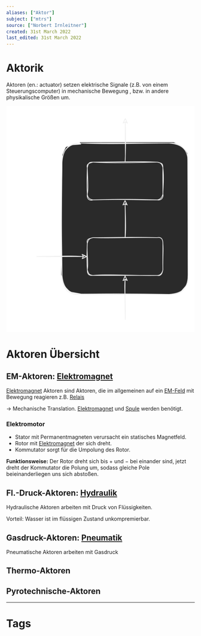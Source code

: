 ```yaml
---
aliases: ["Aktor"]
subject: ["mtrs"]
source: ["Norbert Irnleitner"]
created: 31st March 2022
last_edited: 31st March 2022
---
```


# Aktorik
Aktoren (en.: actuator) setzen elektrische Signale (z.B. von einem Steuerungscomputer) in mechanische Bewegung , bzw. in andere physikalische Größen um.

![Aktor_BSB](assets/Aktor_BSB.svg)

# Aktoren Übersicht

## EM-Aktoren: [Elektromagnet](../physik/Elektromagnet.md)

[Elektromagnet](../physik/Elektromagnet.md) Aktoren sind Aktoren, die im allgemeinen auf ein [EM-Feld](../physik/Elektromagnetische%20Wellen.md)  mit Bewegung reagieren z.B. [Relais](Relais.md)

$\rightarrow$ Mechanische Translation. [Elektromagnet](../physik/Elektromagnet.md) und [Spule](../hwe/Induktivitäten.md) werden benötigt.

### Elektromotor
- Stator mit Permanentmagneten verursacht ein statisches Magnetfeld.
- Rotor mit [Elektromagnet](../physik/Elektromagnet.md) der sich dreht.
- Kommutator sorgt für die Umpolung des Rotor.

**Funktionsweise:** Der Rotor dreht sich bis $+$ und $-$ bei einander sind, jetzt dreht der Kommutator die Polung um, sodass gleiche Pole beieinanderliegen uns sich abstoßen.


## Fl.-Druck-Aktoren: [Hydraulik](Hydraulik.md)

Hydraulische Aktoren arbeiten mit Druck von Flüssigkeiten.

Vorteil: Wasser ist im flüssigen Zustand unkompremierbar.

## Gasdruck-Aktoren: [Pneumatik](Pneumatik.md)

Pneumatische Aktoren arbeiten mit Gasdruck

## Thermo-Aktoren

## Pyrotechnische-Aktoren

---

# Tags
